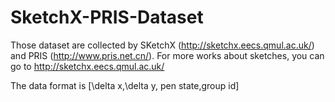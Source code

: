# SketchX-PRIS-Dataset
Those dataset are collected by SKetchX (http://sketchx.eecs.qmul.ac.uk/) and PRIS (http://www.pris.net.cn/).
For more works about sketches, you can go to http://sketchx.eecs.qmul.ac.uk/

The data format is [\delta x,\delta y, pen state,group id]

